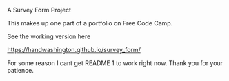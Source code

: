 A Survey Form Project

This makes up one part of a portfolio on Free Code Camp.

See the working version here

https://handwashington.github.io/survey_form/

For some reason I cant get README 1 to work right now. Thank you for your patience.
